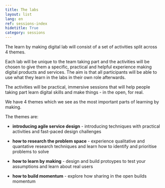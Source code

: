 ```yaml
---
title: The labs
layout: list
lang: en
ref: sessions-index
hidetitle: True
category: sessions 
---
```


The learn by making digital lab will consist of a set of activities split across 4 themes.

Each lab will be unique to the team taking part and the activities will be chosen to give them a specific, practical and helpful experience making digital products and services. The aim is that all participants will be able to use what they learn in the labs in their own role afterwards.

The activities will be practical, immersive sessions that will help people taking part learn digital skills and make things - in the open, for real.

We have 4 themes which we see as the most important parts of learning by making.

The themes are:

* **introducing agile service design** - introducing techniques with practical activities and fast-paced design challenges 

* **how to research the problem space** - experience qualitative and quantative research techniques and learn how to identify and prioritise problems to solve

* **how to learn by making** - design and build protoypes to test your assumptions and learn about real users

* **how to build momentum** - explore how sharing in the open builds momentum
